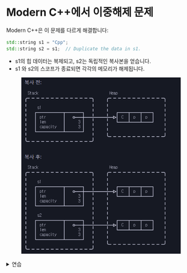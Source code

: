# Modern C++에서 이중해제 문제

Modern C++은 이 문제를 다르게 해결합니다:

```c++
std::string s1 = "Cpp";
std::string s2 = s1;  // Duplicate the data in s1.
```

- s1의 힙 데이터는 복제되고, s2는 독립적인 복사본을 얻습니다.
- s1 와 s2의 스코프가 종료되면 각각의 메모리가 해제됩니다.

<figure><img src="../.gitbook/assets/copy-string-cpp.png" alt=""><figcaption></figcaption></figure>

<details>
<summary> 연습 </summary>

- 복사하지 않으려면 move를 해야 합니다. C++에서 어떻게 하면 되나요?

</details>
